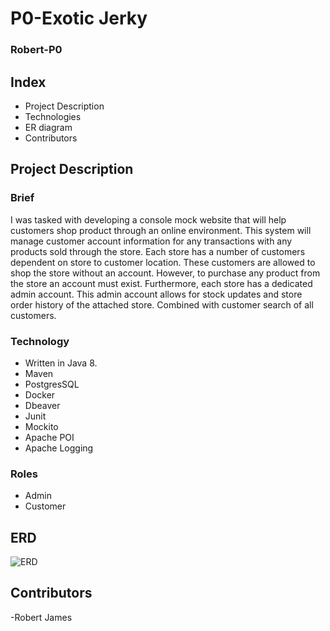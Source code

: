 # P0-Exotic Jerky
### Robert-P0

## Index
- Project Description
- Technologies
- ER diagram
- Contributors

## Project Description

### Brief

I was tasked with developing a console mock website that will help customers shop product through an online environment.
This system will manage customer account information for any transactions with any products sold through the store. 
Each store has a number of customers dependent on store to customer location. These customers are allowed to shop the
store without an account. However, to purchase any product from the store an account must exist. Furthermore, 
each store has a dedicated admin account. This admin account allows for stock updates and store order history of the 
attached store. Combined with customer search of all customers.


### Technology
- Written in Java 8.
- Maven
- PostgresSQL
- Docker
- Dbeaver
- Junit
- Mockito
- Apache POI
- Apache Logging


### Roles
- Admin
- Customer


## ERD
![ERD](https://user-images.githubusercontent.com/6863697/186303650-45ebb28d-b86e-498a-aa74-05da165b5657.png)

## Contributors
-Robert James